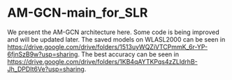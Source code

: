 # AM-GCN-main_for_SLR
We present the AM-GCN architecture here.
Some code is being improved and will be updated later.
The saved models on WLASL2000 can be seen in https://drive.google.com/drive/folders/1513uyWQZiVTCPmmK_6r-YP-6fjnSzB9w?usp=sharing.
The best accuracy can be seen in https://drive.google.com/drive/folders/1KB4qAYTKPqs4zZLldrhB-Jh_DPDIt6Ve?usp=sharing.
